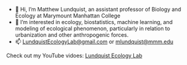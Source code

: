 - 👋 Hi, I’m Matthew Lundquist, an assistant professor of Biology and Ecology at Marymount Manhattan College
- 👀 I’m interested in ecology, biostatistics, machine learning, and modeling of ecological phenomenon, particularly in relation to urbanization and other anthropogenic forces.
- 📫 LundquistEcologyLab@gmail.com or mlundquist@mmm.edu

Check out my YouTube vidoes: [Lundquist Ecology Lab](https://www.youtube.com/channel/UCxA-AfQlxxZdKxKycP6zIhw)

<!---
lundquist-ecology-lab/lundquist-ecology-lab is a ✨ special ✨ repository because its `README.md` (this file) appears on your GitHub profile.
You can click the Preview link to take a look at your changes.
--->
